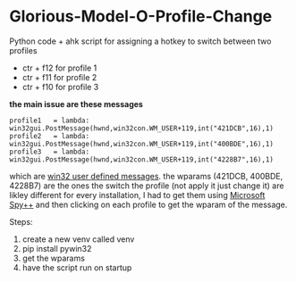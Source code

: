 # Glorious-Model-O-Profile-Change
Python code + ahk script for assigning a hotkey to switch between two profiles 
* ctr + f12 for profile 1
* ctr + f11 for profile 2
* ctr + f10 for profile 3


**the main issue are these messages** 

    profile1   = lambda: win32gui.PostMessage(hwnd,win32con.WM_USER+119,int("421DCB",16),1)
    profile2   = lambda: win32gui.PostMessage(hwnd,win32con.WM_USER+119,int("400BDE",16),1)
    profile3   = lambda: win32gui.PostMessage(hwnd,win32con.WM_USER+119,int("4228B7",16),1)

    
which are [win32 user defined messages](https://docs.microsoft.com/en-us/windows/win32/winmsg/wm-user).
the wparams (421DCB, 400BDE, 4228B7) are the ones the switch the profile (not apply it just change it) are likley different for every installation,
I had to get them using [Microsoft Spy++](https://learn.microsoft.com/en-us/visualstudio/debugger/introducing-spy-increment?view=vs-2022) and then clicking on each profile to get the wparam of the message.

Steps:
1. create a new venv called venv
2. pip install pywin32
3. get the wparams 
4. have the script run on startup
    
